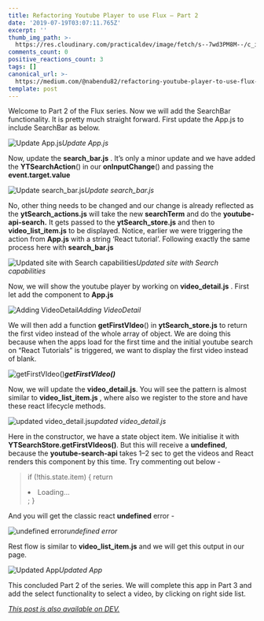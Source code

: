 ```yaml
---
title: Refactoring Youtube Player to use Flux — Part 2
date: '2019-07-19T03:07:11.765Z'
excerpt: ''
thumb_img_path: >-
  https://res.cloudinary.com/practicaldev/image/fetch/s--7wd3PM8M--/c_imagga_scale,f_auto,fl_progressive,h_420,q_auto,w_1000/https://res.cloudinary.com/practicaldev/image/fetch/s--IDPGdJ6O--/c_imagga_scale%2Cf_auto%2Cfl_progressive%2Ch_420%2Cq_auto%2Cw_1000/https://thepracticaldev.s3.amazonaws.com/i/d5c3gks6ple9lmcgsvms.jpg
comments_count: 0
positive_reactions_count: 3
tags: []
canonical_url: >-
  https://medium.com/@nabendu82/refactoring-youtube-player-to-use-flux-part-2-b40799141659
template: post
---
```




Welcome to Part 2 of the Flux series. 
Now we will add the SearchBar functionality. It is pretty much straight forward. First update the App.js to include SearchBar as below.

![Update App.js](https://cdn-images-1.medium.com/max/2000/1*AdNGHZfHkL2gZ9Wp-oKpfQ.png)*Update App.js*

Now, update the **search_bar.js** . It’s only a minor update and we have added the **YTSearchAction**() in our **onInputChange**() and passing the **event.target.value**

![Update search_bar.js](https://cdn-images-1.medium.com/max/2000/1*r841x6YpQ-D5Hb2-3UfVTQ.png)*Update search_bar.js*

No, other thing needs to be changed and our change is already reflected as the **ytSearch_actions.js** will take the new **searchTerm** and do the **youtube-api-search.** It gets passed to the **ytSearch_store.js** and then to **video_list_item.js** to be displayed.
Notice, earlier we were triggering the action from **App.js** with a string ‘React tutorial’. Following exactly the same process here with **search_bar.js**

![Updated site with Search capabilities](https://cdn-images-1.medium.com/max/2530/1*0j7WsqElVddibJS0VDSPqQ.png)*Updated site with Search capabilities*

Now, we will show the youtube player by working on **video_detail.js** . First let add the component to **App.js**

![Adding VideoDetail](https://cdn-images-1.medium.com/max/2000/1*pnwoeHNKdGHLjc7GUi0t1w.png)*Adding VideoDetail*

We will then add a function **getFirstVIdeo**() in **ytSearch_store.js** to return the first video instead of the whole array of object. We are doing this because when the apps load for the first time and the initial youtube search on “React Tutorials” is triggered, we want to display the first video instead of blank.

![**getFirstVIdeo()**](https://cdn-images-1.medium.com/max/2000/1*ppga6vJBqoRid23B6debAQ.png)***getFirstVIdeo()***

Now, we will update the **video_detail.js**. You will see the pattern is almost similar to **video_list_item.js** , where also we register to the store and have these react lifecycle methods.

![updated video_detail.js](https://cdn-images-1.medium.com/max/2000/1*gzCDavZ1W1J47zwFflVw8Q.png)*updated video_detail.js*

Here in the constructor, we have a state object item. We initialise it with **YTSearchStore.getFirstVIdeos()**. But this will receive a **undefined**, because the **youtube-search-api** takes 1–2 sec to get the videos and React renders this component by this time. Try commenting out below -
> if (!this.state.item) {
 return <li className=”media-right”>Loading…</li>;
}

And you will get the classic react **undefined** error -

![undefined error](https://cdn-images-1.medium.com/max/2246/1*Bw-y6wU6rs8PNy0KagQnyQ.png)*undefined error*

Rest flow is similar to **video_list_item.js** and we will get this output in our page.

![Updated App](https://cdn-images-1.medium.com/max/2852/1*iHpO0djMHfRkIZpRGtShhA.png)*Updated App*

This concluded Part 2 of the series. We will complete this app in Part 3 and add the select functionality to select a video, by clicking on right side list.


*[This post is also available on DEV.](https://dev.to/nabendu82/refactoring-youtube-player-to-use-flux-part-2-20gd)*


<script>
const parent = document.getElementsByTagName('head')[0];
const script = document.createElement('script');
script.type = 'text/javascript';
script.src = 'https://cdnjs.cloudflare.com/ajax/libs/iframe-resizer/4.1.1/iframeResizer.min.js';
script.charset = 'utf-8';
script.onload = function() {
    window.iFrameResize({}, '.liquidTag');
};
parent.appendChild(script);
</script>    
